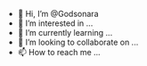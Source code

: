 - 👋 Hi, I’m @Godsonara
- 👀 I’m interested in ...
- 🌱 I’m currently learning ...
- 💞️ I’m looking to collaborate on ...
- 📫 How to reach me ...

<!---
Godsonara/Godsonara is a ✨ special ✨ repository because its `README.md` (this file) appears on your GitHub profile.
You can click the Preview link to take a look at your changes.
--->

